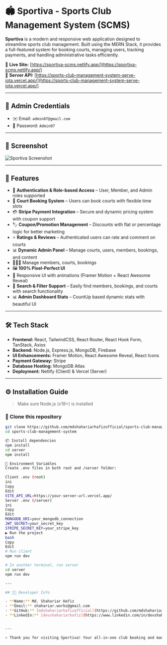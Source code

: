 # 🏟️ Sportiva - Sports Club Management System (SCMS)

**Sportiva** is a modern and responsive web application designed to streamline sports club management. Built using the MERN Stack, it provides a full-featured system for booking courts, managing users, tracking payments, and handling administrative tasks efficiently.

🔗 **Live Site:** [https://sportiva-scms.netlify.app/](https://sportiva-scms.netlify.app/)  
🔧 **Server API:** [https://sports-club-management-system-serve-iota.vercel.app/](https://sports-club-management-system-serve-iota.vercel.app/)

---

## 👤 Admin Credentials

- ✉️ Email: `admin07@gmail.com`  
- 🔐 Password: `Admin07`

---

## 📸 Screenshot

![Sportiva Screenshot](https://i.postimg.cc/ydTC1J1d/localhost-5173-2.png)

---

## 🚀 Features

- 🔐 **Authentication & Role-based Access** – User, Member, and Admin roles supported
- 🎾 **Court Booking System** – Users can book courts with flexible time slots
- 💳 **Stripe Payment Integration** – Secure and dynamic pricing system with coupon support
- 🏷️ **Coupon/Promotion Management** – Discounts with flat or percentage logic for better marketing
- ⭐ **Ratings & Reviews** – Authenticated users can rate and comment on courts
- 📊 **Dynamic Admin Panel** – Manage courts, users, members, bookings, and content
- 🧑‍🤝‍🧑 Manage members, courts, bookings
- 🖼️ **100% Pixel-Perfect UI**
- 🌈 Responsive UI with animations (Framer Motion + React Awesome Reveal)
- 🔎 **Search & Filter Support** – Easily find members, bookings, and courts with search functionality
- 📊 **Admin Dashboard Stats** – CountUp based dynamic stats with beautiful UI

---

## 🛠️ Tech Stack

- **Frontend:** React, TailwindCSS, React Router, React Hook Form, TanStack, Axios  
- **Backend:** Node.js, Express.js, MongoDB, Firebase  
- **UI Enhancements:** Framer Motion, React Awesome Reveal, React Icons  
- **Payment Gateway:** Stripe  
- **Database Hosting:** MongoDB Atlas  
- **Deployment:** Netlify (Client) & Vercel (Server)

---

## ⚙️ Installation Guide

> Make sure Node.js (v18+) is installed

### 🔽 Clone this repository

```bash
git clone https://github.com/mdshahariarhafizofficial/sports-club-management-system.git
cd sports-club-management-system

📦 Install dependencies
npm install
cd server
npm install

🧪 Environment Variables
Create .env files in both root and /server folder:

Client .env (root)
ini
Copy
Edit
VITE_API_URL=https://your-server-url.vercel.app/
Server .env (/server)
ini
Copy
Edit
MONGODB_URI=your_mongodb_connection
JWT_SECRET=your_secret_key
STRIPE_SECRET_KEY=your_stripe_key
▶️ Run the project
bash
Copy
Edit
# Run client
npm run dev

# In another terminal, run server
cd server
npm run dev

---

## 👨‍💻 Developer Info

- **Name:** Md. Shahariar Hafiz  
- **Email:** shahariar.works@gmail.com  
- **GitHub:** [mdshahariarhafizofficial](https://github.com/mdshahariarhafizofficial)  
- **LinkedIn:** [devshahariarhafiz](https://www.linkedin.com/in/devshahariarhafiz)


---

> Thank you for visiting Sportiva! Your all-in-one club booking and management solution.
